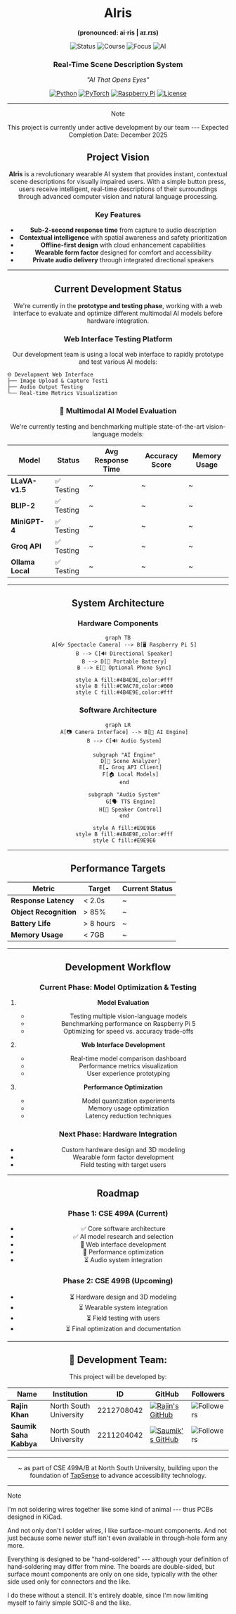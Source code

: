 <div align="center">

# AIris 
**(pronounced: ai·ris | aɪ.rɪs)**

![Status](https://img.shields.io/badge/Status-Development%20Phase-blue?style=for-the-badge&logo=target) ![Course](https://img.shields.io/badge/Course-CSE%20499A/B-orange?style=for-the-badge&logo=graduation-cap) ![Focus](https://img.shields.io/badge/Focus-Accessibility%20Technology-green?style=for-the-badge&logo=eye) ![AI](https://img.shields.io/badge/AI-Multimodal%20Vision-purple?style=for-the-badge&logo=brain)

### Real-Time Scene Description System
*"AI That Opens Eyes"*

[![Python](https://img.shields.io/badge/Python-3.11+-3776AB?style=flat&logo=python&logoColor=white)](https://python.org) [![PyTorch](https://img.shields.io/badge/PyTorch-2.0+-EE4C2C?style=flat&logo=pytorch&logoColor=white)](https://pytorch.org) [![Raspberry Pi](https://img.shields.io/badge/Raspberry%20Pi-5-A22846?style=flat&logo=raspberry-pi&logoColor=white)](https://raspberrypi.org) [![License](https://img.shields.io/badge/License-MIT-brightgreen?style=flat)](LICENSE)

---

> [!NOTE]
> This project is currently under active development by our team ---
> Expected Completion Date: December 2025

## **Project Vision**

**AIris** is a revolutionary wearable AI system that provides instant, contextual scene descriptions for visually impaired users. With a simple button press, users receive intelligent, real-time descriptions of their surroundings through advanced computer vision and natural language processing.

### **Key Features**
- **Sub-2-second response time** from capture to audio description
- **Contextual intelligence** with spatial awareness and safety prioritization  
- **Offline-first design** with cloud enhancement capabilities
- **Wearable form factor** designed for comfort and accessibility
- **Private audio delivery** through integrated directional speakers

---

## **Current Development Status**

We're currently in the **prototype and testing phase**, working with a web interface to evaluate and optimize different multimodal AI models before hardware integration.

### **Web Interface Testing Platform**

Our development team is using a local web interface to rapidly prototype and test various AI models:

</div>

```
🌐 Development Web Interface
├── Image Upload & Capture Testi
├── Audio Output Testing
└── Real-time Metrics Visualization
```

<div align="center">

### 🧠 **Multimodal AI Model Evaluation**

We're currently testing and benchmarking multiple state-of-the-art vision-language models:

| Model | Status | Avg Response Time | Accuracy Score | Memory Usage |
|-------|---------|------------------|----------------|--------------|
| **LLaVA-v1.5** | ✅ Testing | ~ | ~ | ~ |
| **BLIP-2** | ✅ Testing | ~ | ~ | ~ |
| **MiniGPT-4** | ✅ Testing | ~ | ~ | ~ |
| **Groq API** | ✅ Testing | ~ | ~ | ~ |
| **Ollama Local** | ✅ Testing | ~ | ~ | ~ |

---

## **System Architecture**

### **Hardware Components**
```mermaid
graph TB
    A[👓 Spectacle Camera] --> B[🖥️ Raspberry Pi 5]
    B --> C[🔊 Directional Speaker]
    B --> D[🔋 Portable Battery]
    B --> E[📱 Optional Phone Sync]
    
    style A fill:#4B4E9E,color:#fff
    style B fill:#C9AC78,color:#000
    style C fill:#4B4E9E,color:#fff
```

### **Software Architecture**
```mermaid
graph LR
    A[📷 Camera Interface] --> B[🧠 AI Engine]
    B --> C[🔊 Audio System]
    
    subgraph "AI Engine"
        D[🎯 Scene Analyzer]
        E[☁️ Groq API Client]
        F[🏠 Local Models]
    end
    
    subgraph "Audio System"
        G[🗣️ TTS Engine]
        H[🎵 Speaker Control]
    end
    
    style A fill:#E9E9E6
    style B fill:#4B4E9E,color:#fff
    style C fill:#E9E9E6
```

---

## **Performance Targets**

| Metric | Target | Current Status |
|--------|---------|---------------|
| **Response Latency** | < 2.0s | ~ |
| **Object Recognition** | > 85% | ~ |
| **Battery Life** | > 8 hours | ~ |
| **Memory Usage** | < 7GB | ~ |

---

## **Development Workflow**

### **Current Phase: Model Optimization & Testing**

1. **Model Evaluation**
   - Testing multiple vision-language models
   - Benchmarking performance on Raspberry Pi 5
   - Optimizing for speed vs. accuracy trade-offs

2. **Web Interface Development**
   - Real-time model comparison dashboard
   - Performance metrics visualization
   - User experience prototyping

3. **Performance Optimization**
   - Model quantization experiments
   - Memory usage optimization
   - Latency reduction techniques

### **Next Phase: Hardware Integration**

- Custom hardware design and 3D modeling
- Wearable form factor development
- Field testing with target users

---

## **Roadmap**

### **Phase 1: CSE 499A (Current)**
- ✅ Core software architecture
- ✅ AI model research and selection
- 🔄 Web interface development
- 🔄 Performance optimization
- ⏳ Audio system integration

### **Phase 2: CSE 499B (Upcoming)**
- ⏳ Hardware design and 3D modeling
- ⏳ Wearable system integration
- ⏳ Field testing with users
- ⏳ Final optimization and documentation

---

## **👥 Development Team:**
This project will be developed by:

| Name                      | Institution             | ID | GitHub | Followers |
|---------------------------|-------------------------|--  |--------|------|
| **Rajin Khan**            | North South University | 2212708042 | [![Rajin's GitHub](https://img.shields.io/badge/-rajin--khan-181717?style=for-the-badge&logo=github&logoColor=white)](https://github.com/rajin-khan) | ![Followers](https://img.shields.io/github/followers/rajin-khan?label=Follow&style=social) |
| **Saumik Saha Kabbya**    | North South University | 2211204042 | [![Saumik's GitHub](https://img.shields.io/badge/-Kabbya04-181717?style=for-the-badge&logo=github&logoColor=white)](https://github.com/Kabbya04) | ![Followers](https://img.shields.io/github/followers/Kabbya04?label=Follow&style=social) |

---

~ as part of CSE 499A/B at North South University, building upon the foundation of [TapSense](https://github.com/rajin-khan/TapSense) to advance accessibility technology.

---

</div>

> [!NOTE]
> I'm not soldering wires together like some kind of animal ---
> thus PCBs designed in KiCad.
>
> And not only don't I solder wires, I like surface-mount
> components.  And not just because some newer stuff isn't
> even available in through-hole form any more.
>
> Everything is designed to be "hand-soldered" --- although
> your definition of hand-soldering may differ from mine. The
> boards are double-sided, but surface mount components are
> only on one side, typically with the other side used only
> for connectors and the like.
>
> I do these without a stencil. It's entirely doable, since I'm
> now limiting myself to fairly simple SOIC-8 and the like.
